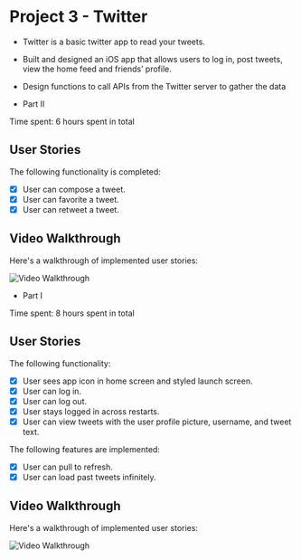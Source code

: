 # Project 3 - Twitter

- Twitter is a basic twitter app to read your tweets.
- Built and designed an iOS app that allows users to log in, post tweets, view the home feed and friends’ profile. 
- Design functions to call APIs from the Twitter server to gather the data

- Part II

Time spent: 6 hours spent in total

## User Stories

The following functionality is completed:

- [x] User can compose a tweet.
- [x] User can favorite a tweet.
- [x] User can retweet a tweet.

## Video Walkthrough

Here's a walkthrough of implemented user stories:

<img src='https://i.imgur.com/hlK23tj.gif' title='Video Walkthrough' width='' alt='Video Walkthrough' />

- Part I

Time spent: 8 hours spent in total

## User Stories

The following functionality:

- [x] User sees app icon in home screen and styled launch screen.
- [x] User can log in.
- [x] User can log out.
- [x] User stays logged in across restarts.
- [x] User can view tweets with the user profile picture, username, and tweet text.

The following features are implemented:

- [x] User can pull to refresh.
- [x] User can load past tweets infinitely.

## Video Walkthrough

Here's a walkthrough of implemented user stories:

<img src='https://i.imgur.com/ia6WP1X.gif' title='Video Walkthrough' width='' alt='Video Walkthrough' />

